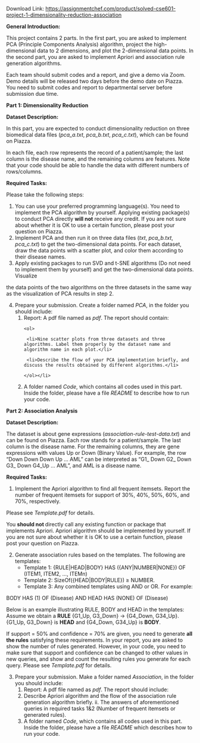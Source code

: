 Download Link: https://assignmentchef.com/product/solved-cse601-project-1-dimensionality-reduction-association
<br>



<strong>General Introduction: </strong>

This project contains 2 parts. In the first part, you are asked to implement PCA (Principle Components Analysis) algorithm, project the high-dimensional data to 2 dimensions, and plot the 2-dimensional data points.  In the second part, you are asked to implement Apriori and association rule generation algorithms.




Each team should submit codes and a report, and give a demo via Zoom. Demo details will be released two days before the demo date on Piazza. You need to submit codes and report to departmental server before submission due time.

<strong> </strong>

<strong>Part 1: Dimensionality Reduction </strong>

<strong> </strong>

<strong>Dataset Description: </strong>

In this part, you are expected to conduct dimensionality reduction on three biomedical data files (<em>pca_a.txt</em>, <em>pca_b.txt</em>, <em>pca_c.txt</em>), which can be found on Piazza.




In each file, each row represents the record of a patient/sample; the last column is the disease name, and the remaining columns are features. Note that your code should be able to handle the data with different numbers of rows/columns.

<strong> </strong>

<strong>Required Tasks: </strong>

Please take the following steps:

<ol>

 <li>You can use your preferred programming language(s). You need to implement the PCA algorithm by yourself. Applying existing package(s) to conduct PCA directly <strong>will not</strong> receive any credit. If you are not sure about whether it is OK to use a certain function, please post your question on Piazza.</li>

 <li>Implement PCA and then run it on three data files (<em>txt</em>, <em>pca_b.txt</em>, <em>pca_c.txt</em>) to get the two-dimensional data points. For each dataset, draw the data points with a scatter plot, and color them according to their disease names.</li>

 <li>Apply existing packages to run SVD and t-SNE algorithms (Do not need to implement them by yourself) and get the two-dimensional data points. Visualize</li>

</ol>

the data points of the two algorithms on the three datasets in the same way as the visualization of PCA results in step 2.

<ol start="4">

 <li>Prepare your submission. Create a folder named <em>PCA</em>, in the folder you should include:

  <ol>

   <li>Report: A pdf file named as <em>pdf</em>. The report should contain:

    <ol>

     <li>Nine scatter plots from three datasets and three algorithms. Label them properly by the dataset name and algorithm name in each plot.</li>

     <li>Describe the flow of your PCA implementation briefly, and discuss the results obtained by different algorithms.</li>

    </ol></li>

   <li>A folder named <em>Code</em>, which contains all codes used in this part. Inside the folder, please have a file <em>README</em> to describe how to run your code.</li>

  </ol></li>

</ol>







<strong>Part 2: Association Analysis </strong>

<strong> </strong>

<strong>Dataset Description: </strong>

The dataset is about gene expressions (<em>association-rule-test-data.txt</em>) and can be found on Piazza. Each row stands for a patient/sample. The last column is the disease name.  For the remaining columns, they are gene expressions with values Up or Down (Binary Value). For example, the row “Down Down Down Up … AML” can be interpreted as “G1_ Down G2_ Down G3_ Down G4_Up … AML”, and AML is a disease name.




<strong>Required Tasks:</strong>

<ol>

 <li>Implement the Apriori algorithm to find all frequent itemsets. Report the number of frequent itemsets for support of 30%, 40%, 50%, 60%, and 70%, respectively.</li>

</ol>

Please see <em>Template.pdf</em> for details.

You <strong>should not </strong>directly call any existing function or package that implements Apriori.  Apriori algorithm should be implemented by yourself.  If you are not sure about whether it is OK to use a certain function, please post your question on Piazza.

<ol start="2">

 <li>Generate association rules based on the templates. The following are templates:

  <ul>

   <li>Template 1: {RULE|HEAD|BODY} HAS ({ANY|NUMBER|NONE}) OF (ITEM1, ITEM2, …, ITEMn)</li>

   <li>Template 2: SizeOf({HEAD|BODY|RULE}) ≥ NUMBER.</li>

   <li>Template 3: Any combined templates using AND or OR. For example:</li>

  </ul></li>

</ol>

BODY HAS (1) OF (Disease) AND HEAD HAS (NONE) OF (Disease)

Below is an example illustrating RULE, BODY and HEAD in the templates: Assume we obtain a <strong>RULE</strong> {G1_Up, G3_Down} → {G4_Down, G34_Up}. {G1_Up, G3_Down} is <strong>HEAD</strong> and {G4_Down, G34_Up} is <strong>BODY</strong>.

If support = 50% and confidence = 70% are given, you need to generate <strong>all the rules</strong> satisfying these requirements. In your report, you are asked to show the number of rules generated. However, in your code, you need to make sure that support and confidence can be changed to other values in new queries, and show and count the resulting rules you generate for each query. Please see <em>Template.pdf</em> for details.

<ol start="3">

 <li>Prepare your submission. Make a folder named <em>Association</em>, in the folder you should include:

  <ol>

   <li>Report: A pdf file named as <em>pdf</em>. The report should include:</li>

   <li>Describe Apriori algorithm and the flow of the association rule generation algorithm briefly. ii. The answers of aforementioned queries in required tasks 1&amp;2 (Number of frequent itemsets or generated rules).</li>

   <li>A folder named <em>Code</em>, which contains all codes used in this part. Inside the folder, please have a file <em>README</em> which describes how to run your code.</li>

  </ol></li>

</ol>